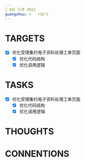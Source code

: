 ```yaml
---
📆 8日 三月 2022
guangzhou: ☀️   +16°C
---
```


# TARGETS
- [x] 优化受理集约电子资料处理工单页面
	- [x] 优化代码结构
	- [x] 优化调用逻辑

# TASKS
- [x] 优化受理集约电子资料处理工单页面
	- [x] 优化代码结构
	- [x] 优化调用逻辑

# THOUGHTS

# CONNENTIONS